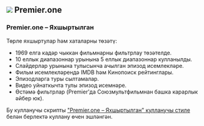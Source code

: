 ## ![](https://icons.duckduckgo.com/ip3/premier.one.ico) Premier.one

### Premier.one – Яхшыртылган

Төрле яхшыртулар һәм хаталарны төзәтү:

* 1969 елга кадәр чыккан фильмнарны фильтрлау төзәтелде.
* 10 еллык диапазоннар урынына 5 еллык диапазоннар кулланылды.
* Слайдерлар урынына тулысынча ачылган эпизод исемлекләре.
* Фильм исемлекләрендә IMDB һәм Кинопоиск рейтинглары.
* Эпизодларга туры сылтамалар.
* Видео уйнаткычта тулы эпизод исемнәре.
* Өстәмә фильтрлар (Premier'да Союзмультфильмнан башка карарлык әйбер юк).

Бу кулланучы скрипты ["Premier.one – Яхшыртылган" кулланучы стиле](https://github.com/Athari/AthariUserCSS#premier) белән берлектә куллану өчен эшләнгән.
